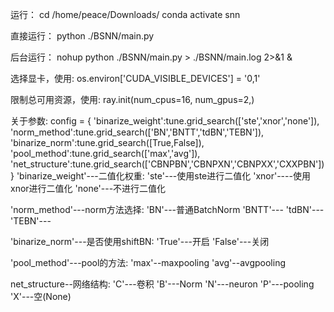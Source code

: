 

运行：
cd /home/peace/Downloads/
conda activate snn

直接运行：
python ./BSNN/main.py

后台运行：
nohup python ./BSNN/main.py > ./BSNN/main.log 2>&1 &

选择显卡，使用:
os.environ['CUDA_VISIBLE_DEVICES'] = '0,1'

限制总可用资源，使用:
ray.init(num_cpus=16, num_gpus=2,)

关于参数:
    config = {
        'binarize_weight':tune.grid_search(['ste','xnor','none']),
        'norm_method':tune.grid_search(['BN','BNTT','tdBN','TEBN']),
        'binarize_norm':tune.grid_search([True,False]),
        'pool_method':tune.grid_search(['max','avg']),
        'net_structure':tune.grid_search(['CBNPBN','CBNPXN','CBNPXX','CXXPBN'])
    }
'binarize_weight'---二值化权重:
    'ste'---使用ste进行二值化
    'xnor'----使用xnor进行二值化
    'none'---不进行二值化

'norm_method'---norm方法选择:
    'BN'---普通BatchNorm
    'BNTT'---
    'tdBN'---
    'TEBN'---

'binarize_norm'---是否使用shiftBN:
    'True'---开启
    'False'---关闭

'pool_method'---pool的方法:
    'max'--maxpooling
    'avg'--avgpooling

net_structure--网络结构:
    'C'---卷积
    'B'---Norm
    'N'---neuron
    'P'---pooling
    'X'---空(None)
